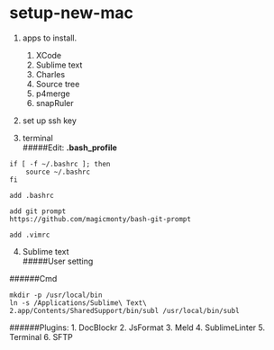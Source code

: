 setup-new-mac
=================

1. apps to install.
    1. XCode
    2. Sublime text
    3. Charles
    4. Source tree
    5. p4merge
    6. snapRuler

2. set up ssh key

3. terminal  
#####Edit: **.bash_profile**
```
if [ -f ~/.bashrc ]; then
    source ~/.bashrc
fi

add .bashrc

add git prompt
https://github.com/magicmonty/bash-git-prompt

add .vimrc
```
4. Sublime text    
#####User setting

######Cmd
```
mkdir -p /usr/local/bin
ln -s /Applications/Sublime\ Text\ 2.app/Contents/SharedSupport/bin/subl /usr/local/bin/subl
```

######Plugins:
    1. DocBlockr
    2. JsFormat
    3. Meld
    4. SublimeLinter
    5. Terminal
    6. SFTP



